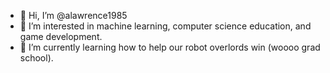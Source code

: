 - 👋 Hi, I’m @alawrence1985
- 👀 I’m interested in machine learning, computer science education, and game development.
- 🌱 I’m currently learning how to help our robot overlords win (woooo grad school).

<!---
alawrence1985/alawrence1985 is a ✨ special ✨ repository because its `README.md` (this file) appears on your GitHub profile.
You can click the Preview link to take a look at your changes.
--->

